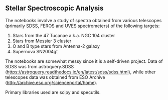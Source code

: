 ## Stellar Spectroscopic Analysis

The notebooks involve a study of spectra obtained from various telescopes (primarily SDSS, FEROS and UVES spectrometers) of the following targets:

1. Stars from the 47 Tucanae a.k.a. NGC 104 cluster
2. Stars from Messier 3 cluster
3. O and B type stars from Antenna-2 galaxy
4. Supernova SN2004gt

The notebooks are somewhat messy since it is a self-driven project. Data of SDSS was from astroquery.SDSS (https://astroquery.readthedocs.io/en/latest/sdss/sdss.html), while other telescopes data was obtained from ESO Archive (http://archive.eso.org/scienceportal/home).

Primary libraries used are scipy and specutils. 
